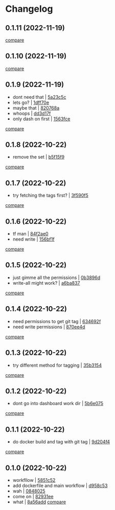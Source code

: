 # Changelog

## 0.1.11 (2022-11-19)

[compare](https://github.com/ashketchupppp/base-repo/compare/0.1.10...0.1.11)

## 0.1.10 (2022-11-19)

[compare](https://github.com/ashketchupppp/base-repo/compare/0.1.9...0.1.10)

## 0.1.9 (2022-11-19)

* dont need that | [5a23c5c](https://github.com/ashketchupppp/base-repo/commit/5a23c5cb85e395e000fdd57147e5d1784d249c5c)
* lets go? | [1dff70e](https://github.com/ashketchupppp/base-repo/commit/1dff70ec3b271bc8e3706545b5c3d1e7fc0a5e5c)
* maybe that | [820768a](https://github.com/ashketchupppp/base-repo/commit/820768a7d25ba2824a14d500be25834dc96e0860)
* whoops | [dd3d17f](https://github.com/ashketchupppp/base-repo/commit/dd3d17f81a3be1dd3a140eb4d65f22b21d213855)
* only dash on first | [1563fce](https://github.com/ashketchupppp/base-repo/commit/1563fce0bc3e0d037f650634c33af2e38a4a41bb)

[compare](https://github.com/ashketchupppp/base-repo/compare/0.1.8...0.1.9)

## 0.1.8 (2022-10-22)

* remove the set | [b5f15f9](https://github.com/ashketchupppp/base-repo/commit/b5f15f954e06e93b436502513ba94824b063e582)

[compare](https://github.com/ashketchupppp/base-repo/compare/0.1.7...0.1.8)

## 0.1.7 (2022-10-22)

* try fetching the tags first? | [3f590f5](https://github.com/ashketchupppp/base-repo/commit/3f590f508dcbce497ed646ed42980afe8ca0671c)

[compare](https://github.com/ashketchupppp/base-repo/compare/0.1.6...0.1.7)

## 0.1.6 (2022-10-22)

* tf man | [84f2ae0](https://github.com/ashketchupppp/base-repo/commit/84f2ae0c1c3d7b68c0ddc2ff500effa5c7a12d29)
* need write | [156bf1f](https://github.com/ashketchupppp/base-repo/commit/156bf1ff7ecb81a3c4b01a1fa84a4620962d7f91)

[compare](https://github.com/ashketchupppp/base-repo/compare/0.1.5...0.1.6)

## 0.1.5 (2022-10-22)

* just gimme all the permissions | [0b3896d](https://github.com/ashketchupppp/base-repo/commit/0b3896d6e1001e3223cfa9cd88f7a663bd23ff3a)
* write-all might work? | [a6ba837](https://github.com/ashketchupppp/base-repo/commit/a6ba8375b09cf0d93c270700b31a607d01b2a8f8)

[compare](https://github.com/ashketchupppp/base-repo/compare/0.1.4...0.1.5)

## 0.1.4 (2022-10-22)

* need permissions to get git tag | [634692f](https://github.com/ashketchupppp/base-repo/commit/634692fbd2926ca6381f662951db32ec5cb672a7)
* need write permissions | [870ee4d](https://github.com/ashketchupppp/base-repo/commit/870ee4da1a3a2ce1d92097e77868c94e26124615)

[compare](https://github.com/ashketchupppp/base-repo/compare/0.1.3...0.1.4)

## 0.1.3 (2022-10-22)

* try different method for tagging | [35b3154](https://github.com/ashketchupppp/base-repo/commit/35b3154d842d2e6a54f3b5bea6ad05d8d407ffff)

[compare](https://github.com/ashketchupppp/base-repo/compare/0.1.2...0.1.3)

## 0.1.2 (2022-10-22)

* dont go into dashboard work dir | [5b6e075](https://github.com/ashketchupppp/base-repo/commit/5b6e075db613ff5f913e7ea4fef3064826a3092b)

[compare](https://github.com/ashketchupppp/base-repo/compare/0.1.1...0.1.2)

## 0.1.1 (2022-10-22)

* do docker build and tag with git tag | [9d204f4](https://github.com/ashketchupppp/base-repo/commit/9d204f4fa60ea7065e947d2805c35ea03d6454ea)

[compare](https://github.com/ashketchupppp/base-repo/compare/0.1.0...0.1.1)

## 0.1.0 (2022-10-22)

* workfllow | [5851c52](https://github.com/ashketchupppp/base-repo/commit/5851c526c236c4f38d8760104cad32505e2fcd92)
* add dockerfile and main workflow | [d958c53](https://github.com/ashketchupppp/base-repo/commit/d958c53e6f2949fe1bf1860e67fbb4820ac2ac3f)
* wah | [0848025](https://github.com/ashketchupppp/base-repo/commit/0848025c2b86c46c7c78722ef74443654153726f)
* come on | [82931ee](https://github.com/ashketchupppp/base-repo/commit/82931ee3d23bc0d7358fbdaa929d08f174e040ed)
* what | [8a56add](https://github.com/ashketchupppp/base-repo/commit/8a56add308148d26ebda0cf74138dd287fac4fee)
[compare](https://github.com/ashketchupppp/base-repo/compare/67a17d5a83182121b39f981def74a3bae52c5301...8a56add308148d26ebda0cf74138dd287fac4fee)
